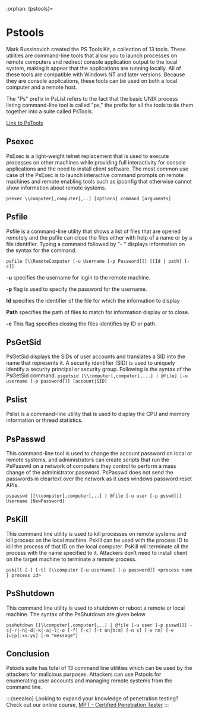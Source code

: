 :orphan:
(pstools)=
# Pstools
 

Mark Russinovich created the PS Tools Kit, a collection of 13 tools. These utilities are command-line tools that allow you to launch processes on remote computers and redirect console application output to the local system, making it appear that the applications are running locally. All of these tools are compatible with Windows NT and later versions. Because they are console applications, these tools can be used on both a local computer and a remote host. 

The "Ps" prefix in PsList refers to the fact that the basic UNIX process listing command-line tool is called "ps,"  the prefix for all the tools to tie them together into a suite called PsTools.

[Link to PsTools](https://docs.microsoft.com/en-us/sysinternals/downloads/pstools)

## Psexec 

PsExec is a light-weight telnet replacement that is used to execute processes on other machines while providing full interactivity for console applications and the need to install client software. The most common use case of the PsExec is to launch interactive command prompts on remote machines and remote enabling tools such as ipconfig that otherwise cannot show information about remote systems. 

`psexec \\computer[,computer[,..] [options] command [arguments]` 

## Psfile

Psfile is a command-line utility that shows a list of files that are opened remotely and the psfile can close the files either with help of a name or by a file identifier. Typing a command followed by "- " displays information on the syntax for the command. 

`psfile [\\RemoteComputer [-u Username [-p Password]]] [[Id | path] [-c]]`

**-u** specifies the username for login to the remote machine.

**-p** flag is used to specify the password for the username.

**Id** specifies the identifier of the file for which the information to display

**Path** specifies the path of files to match for information display or to close.

**-c**  This flag specifies closing the files identifies by ID or path.


## PsGetSid 

PsGetSid displays the SIDs of user accounts and translates a SID into the name that represents it. A security identifier (SID) is used to uniquely identify a security principal or security group. Following is the syntax of the PsGetSid command. 
``psgetsid [\\computer[,computer[,...] | @file] [-u username [-p password]]] [account|SID]``

## Pslist 

Pslist is a command-line utility that is used to display the CPU and memory information or thread statistics. 

## PsPasswd 

This command-line tool is used to change the account password on local or remote systems, and administrators can create scripts that run the PsPasswd on a network of computers they control to perform a mass change of the administrator password. PsPasswd does not send the passwords in cleartext over the network as it uses windows password reset APIs.

`pspasswd [[\\computer[,computer[,..] | @file [-u user [-p psswd]]] Username [NewPassword]`

## PsKill 

This command line utility is used to kill processes on remote systems and kill process on the local machine. Pskill can be used with the process ID to kill the process of that ID on the local computer. PsKill will terminate all the process with the name specified to it. Attackers don’t need to install client on the target machine to terminate a remote process.

``pskill [-] [-t] [\\computer [-u username] [-p password]] <process name | process id>``

## PsShutdown 

This command line utility is used to shutdown or reboot a remote or local machine. The syntax of the PsShutdown are given below

`psshutdown [[\\computer[,computer[,..] | @file [-u user [-p psswd]]] -s|-r|-h|-d|-k|-a|-l|-o [-f] [-c] [-t nn|h:m] [-n s] [-v nn] [-e [u|p]:xx:yy] [-m "message"]`

## Conclusion

Pstools suite has total of 13 command line utilities which can be used by the attackers for malicious purposes. Attackers can use Pstools for enumerating user accounts and managing remote systems from the command line. 

:::{seealso}
Looking to expand your knowledge of penetration testing? Check out our online course, [MPT - Certified Penetration Tester](https://www.mosse-institute.com/certifications/mpt-certified-penetration-tester.html)
:::